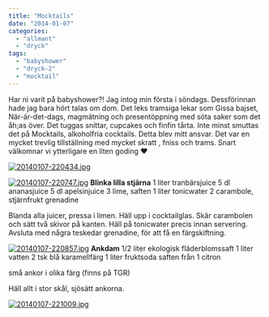 ```yaml
---
title: "Mocktails"
date: "2014-01-07"
categories: 
  - "allmant"
  - "dryck"
tags: 
  - "babyshower"
  - "dryck-2"
  - "mocktail"
---
```


Har ni varit på babyshower?! Jag intog min första i söndags. Dessförinnan hade jag bara hört talas om dom. Det leks tramsiga lekar som Gissa bajset, När-är-det-dags, magmätning och presentöppning med söta saker som det åh;as över. Det tuggas snittar, cupcakes och finfin tårta. Inte minst smuttas det på Mocktails, alkoholfria cocktails. Detta blev mitt ansvar. Det var en mycket trevlig tillställning med mycket skratt , fniss och trams. Snart välkomnar vi ytterligare en liten goding ❤  
  
[![20140107-220434.jpg](/static/img/20140107-220434.jpg)](http://import.local/wp-content/uploads/2014/01/20140107-220434.jpg)  
  
[![20140107-220747.jpg](/static/img/20140107-220747.jpg)](http://import.local/wp-content/uploads/2014/01/20140107-220747.jpg) **Blinka lilla stjärna** 1 liter tranbärsjuice 5 dl ananasjuice 5 dl apelsinjuice 3 lime, saften 1 liter tonicwater 2 carambole, stjärnfrukt grenadine

Blanda alla juicer, pressa i limen. Häll upp i cocktailglas. Skär carambolen och sätt två skivor på kanten. Häll på tonicwater precis innan servering. Avsluta med några teskedar grenadine, för att få en färgskiftning.  
  
[![20140107-220857.jpg](/static/img/20140107-220857.jpg)](http://import.local/wp-content/uploads/2014/01/20140107-220857.jpg) **Ankdam** 1/2 liter ekologisk fläderblomssaft 1 liter vatten 2 tsk blå karamellfärg 1 liter fruktsoda saften från 1 citron

små ankor i olika färg (finns på TGR)

Häll allt i stor skål, sjösätt ankorna.  
  
[![20140107-221009.jpg](/static/img/20140107-221009.jpg)](http://import.local/wp-content/uploads/2014/01/20140107-221009.jpg)
